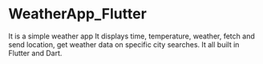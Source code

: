 # WeatherApp_Flutter
It is a simple weather app It displays time, temperature, weather, fetch and send location, get weather data on specific city searches. It all built in Flutter and Dart.
